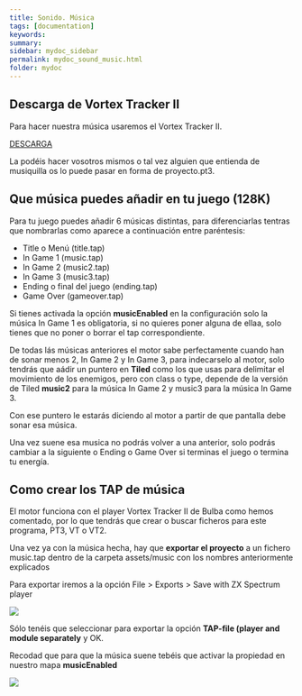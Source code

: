 ```yaml
---
title: Sonido. Música
tags: [documentation]
keywords:
summary: 
sidebar: mydoc_sidebar
permalink: mydoc_sound_music.html
folder: mydoc
---
```


## Descarga de Vortex Tracker II

Para hacer nuestra música usaremos el Vortex Tracker II.

[DESCARGA](https://bulba.untergrund.net/vortex_e.htm)

La podéis hacer vosotros mismos o tal vez alguien que entienda de musiquilla os lo puede pasar en forma de proyecto.pt3.

## Que música puedes añadir en tu juego (128K)

Para tu juego puedes añadir 6 músicas distintas, para diferenciarlas tentras que nombrarlas como aparece a continuación entre paréntesis:
* Title o Menú (title.tap)
* In Game 1 (music.tap)
* In Game 2 (music2.tap)
* In Game 3 (music3.tap)
* Ending o final del juego (ending.tap)
* Game Over (gameover.tap)

Si tienes activada la opción **musicEnabled** en la configuración solo la música In Game 1 es obligatoria, si no quieres poner alguna de ellaa, solo tienes que no poner o borrar el tap correspondiente.

De todas lás músicas anteriores el motor sabe perfectamente cuando han de sonar menos 2, In Game 2 y In Game 3, para indecarselo al motor, solo tendrás que aádir un puntero en **Tiled** como los que usas para delimitar el movimiento de los enemigos, pero con class o type, depende de la versión de Tiled **music2** para la música In Game 2 y music3 para la música In Game 3.

Con ese puntero le estarás diciendo al motor a partir de que pantalla debe sonar esa música.

Una vez suene esa musica no podrás volver a una anterior, solo podrás cambiar a la siguiente o Ending o Game Over si terminas el juego o termina tu energía.

## Como crear los TAP de música

El motor funciona con el player Vortex Tracker II de Bulba como hemos comentado, por lo que tendrás que crear o buscar ficheros para este programa, PT3, VT o VT2.

Una vez ya con la música hecha, hay que **exportar el proyecto** a un fichero music.tap dentro de la carpeta assets/music con los nombres anteriormente explicados

Para exportar iremos a la opción File > Exports > Save with ZX Spectrum player

![](images/vortex_export_menu.png)

Sólo tenéis que seleccionar para exportar la opción **TAP-file (player and module separately** y OK.

Recodad que para que la música suene tebéis que activar la propiedad en nuestro mapa **musicEnabled**

![](images/tiled_music_enabled.png)

